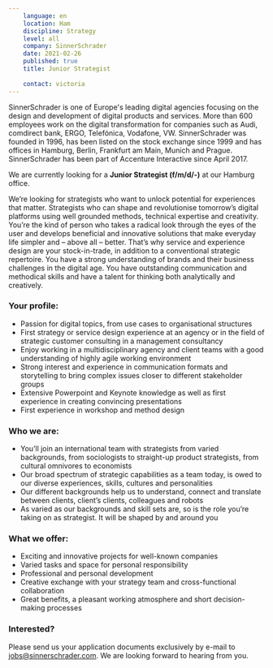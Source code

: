 ```yaml
---
    language: en
    location: Ham
    discipline: Strategy
    level: all
    company: SinnerSchrader 
    date: 2021-02-26
    published: true
    title: Junior Strategist 
    
    contact: victoria
---
```


SinnerSchrader is one of Europe's leading digital agencies focusing on the design and development of digital products and services. More than 600 employees work on the digital transformation for companies such as Audi, comdirect bank, ERGO, Telefónica, Vodafone, VW. SinnerSchrader was founded in 1996, has been listed on the stock exchange since 1999 and has offices in Hamburg, Berlin, Frankfurt am Main, Munich and Prague. SinnerSchrader has been part of Accenture Interactive since April 2017.

We are currently looking for a **Junior Strategist (f/m/d/-)** at our Hamburg office.

We’re looking for strategists who want to unlock potential for experiences that matter.  Strategists who can shape and revolutionise tomorrow’s digital platforms using well grounded methods, technical expertise and creativity. You’re the kind of person who takes a radical look through the eyes of the user and develops beneficial and innovative solutions that make everyday life simpler and – above all – better. That’s why service and experience design are your stock-in-trade, in addition to a conventional strategic repertoire. You have a strong understanding of brands and their business challenges in the digital age. You have outstanding communication and methodical skills and have a talent for thinking both analytically and creatively.

### Your profile:

- Passion for digital topics, from use cases to organisational structures
- First strategy or service design experience at an agency or in the field of strategic customer consulting in a management consultancy
- Enjoy working in a multidisciplinary agency and client teams with a good understanding of highly agile working environment
- Strong interest and experience in communication formats and storytelling to bring complex issues closer to different stakeholder groups
- Extensive Powerpoint and Keynote knowledge as well as first experience in creating convincing presentations
- First experience in workshop and method design

### Who we are:

- You’ll join an international team with strategists from varied backgrounds, from sociologists to straight-up product strategists, from cultural omnivores to economists 
- Our broad spectrum of strategic capabilities as a team today, is owed to our diverse experiences, skills, cultures and personalities
- Our different backgrounds help us to understand, connect and translate between clients, client’s clients, colleagues and robots
- As varied as our backgrounds and skill sets are, so is the role you’re taking on as strategist. It will be shaped by and around you

### What we offer:

- Exciting and innovative projects for well-known companies
- Varied tasks and space for personal responsibility
- Professional and personal development
- Creative exchange with your strategy team and cross-functional collaboration
- Great benefits, a pleasant working atmosphere and short decision-making processes

### Interested?

Please send us your application documents exclusively by e-mail to <jobs@sinnerschrader.com>. We are looking forward to hearing from you.
